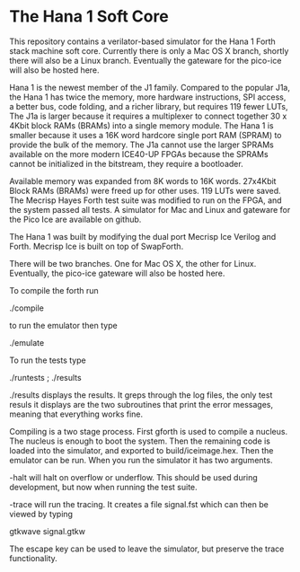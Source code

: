 # The Hana 1 Soft Core

This repository contains a verilator-based simulator for the Hana 1
Forth stack machine soft core. Currently there is only a Mac OS X branch,
shortly there will also be a Linux branch.  Eventually the gateware for the
pico-ice will also be hosted here. 


Hana 1 is the newest member of the J1 family.
Compared to the popular J1a, the Hana 1 has twice the memory, more
hardware instructions, SPI access, a better bus, code folding, and
a richer library, but requires 119 fewer LUTs,  The J1a is
larger because it requires a multiplexer to connect together 30 x 4Kbit
block RAMs (BRAMs) into a single memory module.   The Hana 1 is smaller
because it uses a 16K word hardcore single port RAM (SPRAM) to provide the
bulk of the memory. The J1a cannot use the larger SPRAMs available on the
more modern ICE40-UP FPGAs because the SPRAMs cannot be initialized in
the bitstream, they require a bootloader.

Available memory was expanded from 8K words to 16K words.  27x4Kbit Block RAMs (BRAMs) were freed up for other uses.  119 LUTs were saved.   The Mecrisp Hayes Forth test suite was modified to run on the FPGA, and the system  passed all tests.  A simulator for Mac and Linux and gateware for the Pico Ice are available on github.  

The Hana 1 was built by modifying the dual port Mecrisp Ice Verilog
and Forth.  Mecrisp Ice is built on top of SwapForth.


There will be two branches.  One for Mac OS X, the other for
Linux. Eventually, the pico-ice gateware will also be hosted here.

To compile the forth run

./compile

to run the emulator then type

./emulate

To run the tests type 

./runtests ; ./results

./results displays the results.  It greps through the log files,
the only test resuls it displays are the two subroutines that print the error
messages, meaning that everything works fine.

Compiling is a two stage process.  First gforth is used to compile a nucleus.
The nucleus is enough to boot the system.  Then the remaining code is loaded
into the simulator, and exported to build/iceimage.hex.  Then the emulator can be run. 
When you run the simulator it has two arguments.

-halt will halt on overflow or underflow.  This should be used during development,
but now when running the test suite.

-trace will run the tracing.   It creates a file signal.fst which can then
be viewed by typing

gtkwave signal.gtkw

The escape key can be used to leave the simulator, but preserve the
trace functionality.